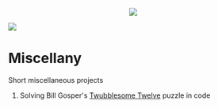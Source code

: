 <p align="center">
    <img src="https://repository-images.githubusercontent.com/306027270/afedca80-13e4-11eb-9071-30c00dffd705">
</p>

[![](https://img.shields.io/github/languages/top/Aditya239/Miscellany?style=for-the-badge)](https://github.com/Aditya239/Miscellany/)

# Miscellany
Short miscellaneous projects
1. Solving Bill Gosper's [Twubblesome Twelve](https://demonstrations.wolfram.com/TheTroublesomeTwelveCircleProblem/) puzzle in code
